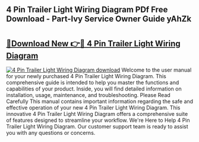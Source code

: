 ## 4 Pin Trailer Light Wiring Diagram PDf Free Download - Part-Ivy Service Owner Guide yAhZk

# <h2><a href="http://dflr34k.blite.top/?on=4+Pin+Trailer+Light+Wiring+Diagram">🔗Download New 👉🔴 4 Pin Trailer Light Wiring Diagram</a></h2>

[![4 Pin Trailer Light Wiring Diagram download](https://i.imgur.com/lujVjoI.png)](http://dflr34k.blite.top/?on=4+Pin+Trailer+Light+Wiring+Diagram)
Welcome to the user manual for your newly purchased 4 Pin Trailer Light Wiring Diagram. This comprehensive guide is intended to help you master the functions and capabilities of your product. Inside, you will find detailed information on installation, usage, maintenance, and troubleshooting. Please Read Carefully This manual contains important information regarding the safe and effective operation of your new 4 Pin Trailer Light Wiring Diagram. This innovative 4 Pin Trailer Light Wiring Diagram offers a comprehensive suite of features designed to streamline your workflow. We're Here to Help 4 Pin Trailer Light Wiring Diagram. Our customer support team is ready to assist you with any questions or concerns.
